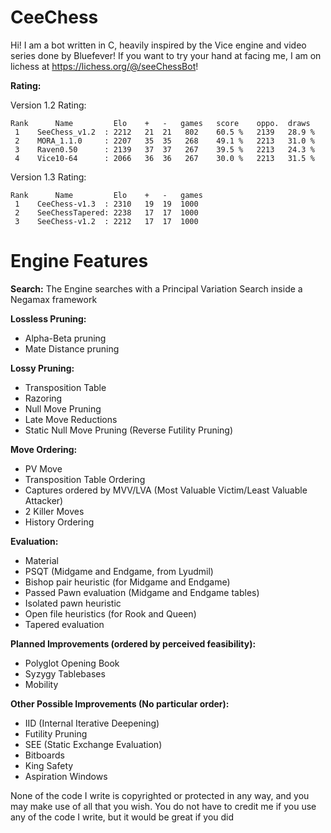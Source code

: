 # CeeChess
Hi! I am a bot written in C, heavily inspired by the Vice engine and video series done by Bluefever! If you want to try your hand at facing me, I am on lichess at https://lichess.org/@/seeChessBot!

**Rating:**

Version 1.2 Rating:
```
Rank      Name         Elo    +   -   games   score    oppo.  draws
 1    SeeChess_v1.2  : 2212   21  21   802    60.5 %   2139   28.9 %
 2    MORA_1.1.0     : 2207   35  35   268    49.1 %   2213   31.0 %
 3    Raven0.50      : 2139   37  37   267    39.5 %   2213   24.3 %
 4    Vice10-64      : 2066   36  36   267    30.0 %   2213   31.5 %
```
Version 1.3 Rating:
```
Rank      Name         Elo    +   -   games
 1    CeeChess-v1.3  : 2310   19  19  1000
 2    SeeChessTapered: 2238   17  17  1000
 3    SeeChess-v1.2  : 2212   17  17  1000  
```

# Engine Features

**Search:**
The Engine searches with a Principal Variation Search inside a Negamax framework

**Lossless Pruning:**
- Alpha-Beta pruning
- Mate Distance pruning

**Lossy Pruning:**
- Transposition Table
- Razoring
- Null Move Pruning
- Late Move Reductions
- Static Null Move Pruning (Reverse Futility Pruning)

**Move Ordering:**
- PV Move
- Transposition Table Ordering
- Captures ordered by MVV/LVA (Most Valuable Victim/Least Valuable Attacker)
- 2 Killer Moves
- History Ordering

**Evaluation:**
- Material
- PSQT (Midgame and Endgame, from Lyudmil)
- Bishop pair heuristic (for Midgame and Endgame)
- Passed Pawn evaluation (Midgame and Endgame tables)
- Isolated pawn heuristic
- Open file heuristics (for Rook and Queen)
- Tapered evaluation

**Planned Improvements (ordered by perceived feasibility):**
- Polyglot Opening Book
- Syzygy Tablebases
- Mobility

**Other Possible Improvements (No particular order):**
- IID (Internal Iterative Deepening)
- Futility Pruning
- SEE (Static Exchange Evaluation)
- Bitboards
- King Safety
- Aspiration Windows

None of the code I write is copyrighted or protected in any way, and you may make use of all that you wish. You do not have to credit me if you use any of the code I write, but it would be great if you did
